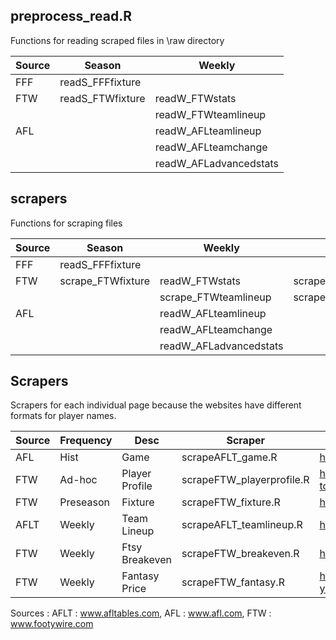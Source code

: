 ## preprocess_read.R
Functions for reading scraped files in \raw directory  

|Source | Season | Weekly |  
|--- |--- |--- |  
|FFF |readS_FFFfixture |  |  
|FTW |readS_FTWfixture | readW_FTWstats |  
|  |  |readW_FTWteamlineup |    
|AFL |  |readW_AFLteamlineup |    
|  |  |readW_AFLteamchange |     
|  |  |readW_AFLadvancedstats |  


## scrapers
Functions for scraping files 

|Source | Season | Weekly | Player |  
|--- |--- |--- |--- |    
|FFF |readS_FFFfixture |  |  |  
|FTW |scrape_FTWfixture | readW_FTWstats | scrape_FTWplayerprofile |  
|  |  |scrape_FTWteamlineup | scrape_FTWplayerhistory  |    
|AFL |  |readW_AFLteamlineup |  |    
|  |  |readW_AFLteamchange |  |     
|  |  |readW_AFLadvancedstats |  |  




## Scrapers 
Scrapers for each individual page because the websites have different formats for player names.

|Source | Frequency | Desc | Scraper | Link |   
|--- |--- |--- |--- | --- |   
|AFL | Hist | Game | scrapeAFLT_game.R | https://afltables.com/afl/stats/biglists/bg3.txt |   
|FTW | Ad-hoc | Player Profile | scrapeFTW_playerprofile.R | https://www.footywire.com/afl/footy/pr-hawthorn-hawks--tom-mitchell | 
|FTW | Preseason | Fixture | scrapeFTW_fixture.R | https://www.footywire.com/afl/footy/ft_match_list?year=2017 |   
|AFLT | Weekly | Team Lineup | scrapeAFLT_teamlineup.R | https://www.afl.com.au/match-centre/2012/1/gws-v-syd |  
|FTW | Weekly | Ftsy Breakeven | scrapeFTW_breakeven.R | https://www.footywire.com/afl/footy/dream_team_breakevens |  
|FTW | Weekly | Fantasy Price | scrapeFTW_fantasy.R | https://www.footywire.com/afl/footy/dream_team_round?year=2019&round=1&p=DE&s=T |  
  

Sources :
AFLT : www.afltables.com, AFL : www.afl.com, FTW : www.footywire.com

